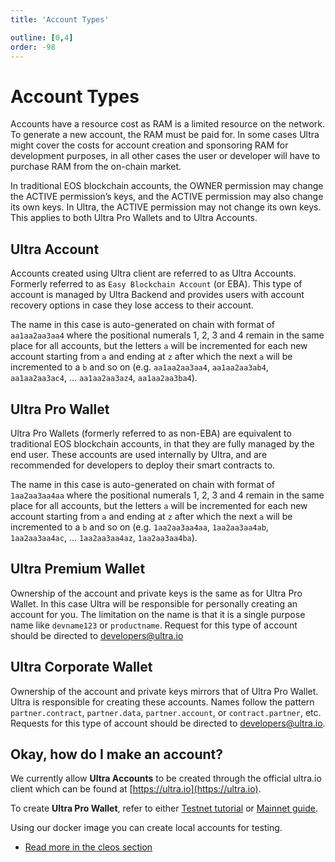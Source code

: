 ```yaml
---
title: 'Account Types'

outline: [0,4]
order: -98
---
```


# Account Types

Accounts have a resource cost as RAM is a limited resource on the network. To generate a new account, the RAM must be paid for. In some cases Ultra might cover the costs for account creation and sponsoring RAM for development purposes, in all other cases the user or developer will have to purchase RAM from the on-chain market.

In traditional EOS blockchain accounts, the OWNER permission may change the ACTIVE permission’s keys, and the ACTIVE permission may also change its own keys. In Ultra, the ACTIVE permission may not change its own keys. This applies to both Ultra Pro Wallets and to Ultra Accounts.

## Ultra Account

Accounts created using Ultra client are referred to as Ultra Accounts. Formerly referred to as `Easy Blockchain Account` (or EBA). This type of account is managed by Ultra Backend and provides users with account recovery options in case they lose access to their account.

The name in this case is auto-generated on chain with format of `aa1aa2aa3aa4` where the positional numerals 1, 2, 3 and 4 remain in the same place for all accounts, but the letters `a` will be incremented for each new account starting from `a` and ending at `z` after which the next `a` will be incremented to a `b` and so on (e.g. `aa1aa2aa3aa4`, `aa1aa2aa3ab4`, `aa1aa2aa3ac4`, ... `aa1aa2aa3az4`, `aa1aa2aa3ba4`).

## Ultra Pro Wallet

Ultra Pro Wallets (formerly referred to as non-EBA) are equivalent to traditional EOS blockchain accounts, in that they are fully managed by the end user. These accounts are used internally by Ultra, and are recommended for developers to deploy their smart contracts to.

The name in this case is auto-generated on chain with format of `1aa2aa3aa4aa` where the positional numerals 1, 2, 3 and 4 remain in the same place for all accounts, but the letters `a` will be incremented for each new account starting from `a` and ending at `z` after which the next `a` will be incremented to a `b` and so on (e.g. `1aa2aa3aa4aa`, `1aa2aa3aa4ab`, `1aa2aa3aa4ac`, ... `1aa2aa3aa4az`, `1aa2aa3aa4ba`).

## Ultra Premium Wallet

Ownership of the account and private keys is the same as for Ultra Pro Wallet. In this case Ultra will be responsible for personally creating an account for you. The limitation on the name is that it is a single purpose name like `devname123` or `productname`. Request for this type of account should be directed to [developers@ultra.io](developers@ultra.io)

## Ultra Corporate Wallet

Ownership of the account and private keys mirrors that of Ultra Pro Wallet. Ultra is responsible for creating these accounts. Names follow the pattern `partner.contract`, `partner.data`, `partner.account`, or `contract.partner`, etc. Requests for this type of account should be directed to [developers@ultra.io](developers@ultra.io).

## Okay, how do I make an account?

We currently allow **Ultra Accounts** to be created through the official ultra.io client which can be found at [https://ultra.io](https://ultra.io).

To create **Ultra Pro Wallet**, refer to either [Testnet tutorial](../../../tutorials/fundamentals/tutorial-generate-key-and-create-testnet-account.md) or [Mainnet guide](../../../tutorials/guides/how-to-create-ultra-pro-wallet.md).

Using our docker image you can create local accounts for testing.

- [Read more in the cleos section](../../../blockchain/general/tools/cleos.md#creating-an-account)


